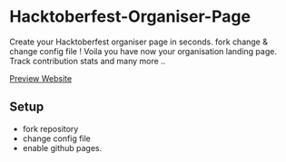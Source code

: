 # Hacktoberfest-Organiser-Page
Create your Hacktoberfest organiser page in seconds. fork change &amp;  change config file !
Voila you have now your organisation landing page. Track contribution stats and many more ..


[Preview Website](https://mayukhpankaj.github.io/Hacktoberfest-Organiser-Page/)

## Setup
 - fork repository
 - change config file
 - enable github pages.
 
 
